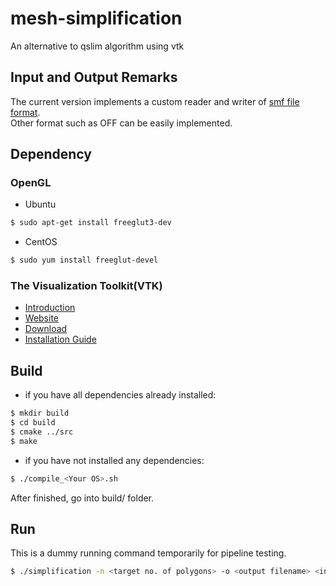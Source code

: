 # mesh-simplification
An alternative to qslim algorithm using vtk

## Input and Output Remarks
The current version implements a custom reader and writer of [smf file format](http://people.sc.fsu.edu/~jburkardt/data/smf/smf.txt).  
Other format such as OFF can be easily implemented.

## Dependency
### OpenGL
* Ubuntu
```bash
$ sudo apt-get install freeglut3-dev
```
* CentOS
```bash
$ sudo yum install freeglut-devel
```

### The Visualization Toolkit(VTK)
* [Introduction](https://en.wikipedia.org/wiki/VTK)
* [Website](http://www.vtk.org/)
* [Download](http://www.vtk.org/download/)
* [Installation Guide](http://www.vtk.org/Wiki/VTK/Configure_and_Build)


## Build
* if you have all dependencies already installed:
```bash
$ mkdir build
$ cd build
$ cmake ../src
$ make
```
* if you have not installed any dependencies:
```bash
$ ./compile_<Your OS>.sh
```
After finished, go into build/ folder.

## Run
This is a dummy running command temporarily for pipeline testing.  
```bash
$ ./simplification -n <target no. of polygons> -o <output filename> <input filename>
```


